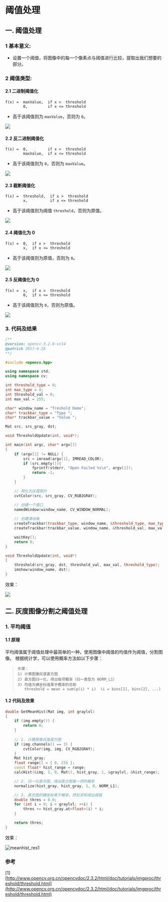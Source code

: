 # 阈值处理

## 一. 阈值处理

### 1 基本意义:
* 设置一个阈值，将图像中的每一个像素点与阈值进行比较，提取出我们想要的部分。

### 2 阈值类型:

#### 2.1 二进制阈值化

```
f(x) =  maxValue,  if x >  threshold
        0,         if x <= threshold
```

* 高于该阈值则为 `maxValue`，否则为 `0`。

![](https://github.com/PatrickLin1993/DIP/blob/master/threshold/pics/threshold_type1.png)

#### 2.2 反二进制阈值化

```
f(x) =  0,         if x >  threshold
        maxValue,  if x <= threshold
```

* 高于该阈值则为 `0`，否则为 `maxValue`。

![](https://github.com/PatrickLin1993/DIP/blob/master/threshold/pics/threshold_type2.png)

#### 2.3 截断阈值化

```
f(x) =  threshold,  if x >  threshold
        x,          if x <= threshold
```

* 高于该阈值则为阈值 `threshold`，否则为原值。

![](https://github.com/PatrickLin1993/DIP/blob/master/threshold/pics/threshold_type3.png)

#### 2.4 阈值化为 0

```
f(x) =  0,  if x >  threshold
        x,  if x <= threshold
```

* 高于该阈值则为原值，否则为 `0`。

![](https://github.com/PatrickLin1993/DIP/blob/master/threshold/pics/threshold_type4.png)

#### 2.5 反阈值化为 0

```
f(x) =  x,  if x >  threshold
        0,  if x <= threshold
```

* 高于该阈值则为 `0`，否则为原值。

![](https://github.com/PatrickLin1993/DIP/blob/master/threshold/pics/threshold_type5.png)

### 3. 代码及结果

```cpp
/**
@version: opencv-3.2.0-vc14
@patrick 2017-6-26
**/

#include <opencv.hpp>

using namespace std;
using namespace cv;

int threshold_type = 0;
int max_type = 4;
int threshold_val = 0;
int max_val = 255;

char* window_name = "Treshold Demo";
char* trackbar_type = "Type ";
char* trackbar_value = "Value ";

Mat src, src_gray, dst;

void ThresholdUpdate(int, void*);

int main(int argc, char* argv[])
{
	if (argv[1] != NULL) {
		src = imread(argv[1], IMREAD_COLOR);
		if (src.empty()){
			fprintf(stderr, "Open Failed %s\n", argv[1]);
			return -1;
		}
	}

	// 转化为灰度图片
	cvtColor(src, src_gray, CV_RGB2GRAY);

	// 创建一个窗口
	namedWindow(window_name, CV_WINDOW_NORMAL);
	
	// 创建滑动条
	createTrackbar(trackbar_type, window_name, &threshold_type, max_type, ThresholdUpdate);
	createTrackbar(trackbar_value, window_name, &threshold_val, max_val, ThresholdUpdate);

	waitKey();
	return 0;
}

void ThresholdUpdate(int, void*)
{
	threshold(src_gray, dst, threshold_val, max_val, threshold_type);
	imshow(window_name, dst);
}
```

效果：

![](https://github.com/PatrickLin1993/DIP/blob/master/threshold/pics/threshold_result1.png)

## 二. 灰度图像分割之阈值处理

### 1. 平均阈值

#### 1.1 原理

平均阈值属于阈值处理中最简单的一种，使用图像中阈值的均值作为阈值，分割图像。 根据统计学，可以使用概率方法如以下步骤：

>```
>步骤：
>1) 计算图像灰度直方图
>2) 直方图归一化，得出每项概率（归一类型为 NORM_L1）
>3) 均值为横坐标值乘于概率的总和
>    threshold = mean = sum(p(i) * i)  (i = bins[1], bins[2], ...)
>```

#### 1.2 代码及效果

```cpp
double GetMeanHist(Mat img, int graylvl)
{
	if (img.empty()) {
		return 0;
	}
	
	// 1. 计算图像灰度直方图
	if (img.channels() == 3) {
		cvtColor(img, img, CV_RGB2GRAY);
	}
	Mat hist_gray;
	float range[] = { 0, 255 };
	const float* hist_range = range;
	calcHist(&img, 1, 0, Mat(), hist_gray, 1, &graylvl, &hist_range);

	// 2. 归一化直方图，得出直方图每一项的概率
	normalize(hist_gray, hist_gray, 1, 0, NORM_L1);

	// 3. 直方图的横坐标乘于概率，然后求和得出阈值
	double thres = 0.0;
	for (int i = 0; i < graylvl; ++i) {
		thres += hist_gray.at<float>(i) * i;
	}

	return thres;
}
```

效果：

![meanhist_res1](https://github.com/PatrickLin1993/DIP/blob/master/threshold/pics/getmeanthreshold_res1.png)

### 参考
[1] [http://www.opencv.org.cn/opencvdoc/2.3.2/html/doc/tutorials/imgproc/threshold/threshold.html](http://www.opencv.org.cn/opencvdoc/2.3.2/html/doc/tutorials/imgproc/threshold/threshold.html)

